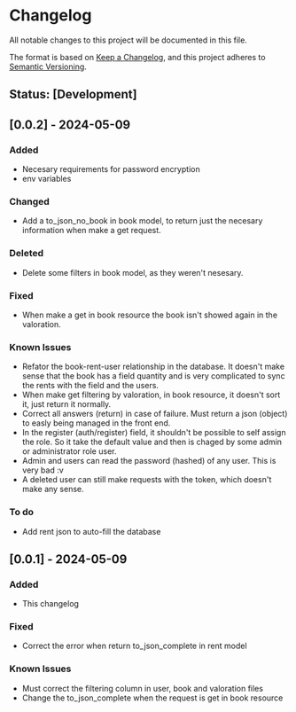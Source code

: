# Changelog

All notable changes to this project will be documented in this file.

The format is based on [Keep a Changelog](https://keepachangelog.com/en/1.0.0/), and this project adheres to [Semantic Versioning](https://semver.org/spec/v2.0.0.html).

## Status: [Development]

## [0.0.2] - 2024-05-09

### Added

- Necesary requirements for password encryption
- env variables

### Changed

- Add a to_json_no_book in book model, to return just the necesary information when make a get request.

### Deleted

- Delete some filters in book model, as they weren't nesesary.

### Fixed

- When make a get in book resource the book isn't showed again in the valoration.

### Known Issues

- Refator the book-rent-user relationship in the database. It doesn't make sense that the book has a field quantity and is very complicated to sync the rents with the field and the users.
- When make get filtering by valoration, in book resource, it doesn't sort it, just return it normally.
- Correct all answers (return) in case of failure. Must return a json (object) to easly being managed in the front end.
- In the register (auth/register) field, it shouldn't be possible to self assign the role. So it take the default value and then is chaged by some admin or administrator role user.
- Admin and users can read the password (hashed) of any user. This is very bad :v
- A deleted user can still make requests with the token, which doesn't make any sense.

### To do

- Add rent json to auto-fill the database

## [0.0.1] - 2024-05-09

### Added

- This changelog

### Fixed

- Correct the error when return to_json_complete in rent model

### Known Issues

- Must correct the filtering column in user, book and valoration files
- Change the to_json_complete when the request is get in book resource
